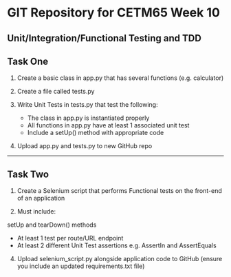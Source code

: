 # GIT Repository for CETM65 Week 10
## Unit/Integration/Functional Testing and TDD

## Task One

1. Create a basic class in app.py that has several functions (e.g. calculator)

2. Create a file called tests.py

3. Write Unit Tests in tests.py that test the following:

    * The class in app.py is instantiated properly
    * All functions in app.py have at least 1 associated  unit test
    * Include a setUp() method with appropriate code
    
4. Upload app.py and tests.py to new GitHub repo

-----------------------------------------------------------------------------------------------------------------------------------------------------------------------------------
## Task Two

1. Create a Selenium script that performs Functional tests on the front-end of an application


2. Must include:

setUp and tearDown() methods
* At least 1 test per route/URL endpoint
* At least 2 different Unit Test assertions e.g. AssertIn and AssertEquals

4. Upload selenium_script.py alongside application code to GitHub (ensure you include an updated requirements.txt file)

 

 

